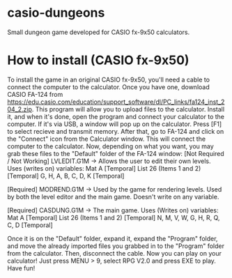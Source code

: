 
# casio-dungeons
Small dungeon game developed for CASIO fx-9x50 calculators.

# How to install (CASIO fx-9x50)
To install the game in an original CASIO fx-9x50, you'll need a cable to connect the computer to the calculator.
Once you have one, download CASIO FA-124 from https://edu.casio.com/education/support_software/dl/PC_links/fa124_inst_204_2.zip.
This program will allow you to upload files to the calculator.
Install it, and when it's done, open the program and connect your calculator to the computer. If it's via USB, a window will pop up on the calculator. Press [F1] to select recieve and transmit memory.
After that, go to FA-124 and click on the "Connect" icon from the Calculator window. This will connect the computer to the calculator.
Now, depending on what you want, you may grab these files to the "Default" folder of the FA-124 window:
[Not Required / Not Working] LVLEDIT.G1M -> Allows the user to edit their own levels.
Uses (writes on) variables:
Mat A [Temporal]
List 26 (Items 1 and 2) [Temporal]
G, H, A, B, C, D, K [Temporal]

[Required] MODREND.G1M -> Used by the game for rendering levels. Used by both the level editor and the main game.
Doesn't write on any variable.

[Required] CASDUNG.G1M -> The main game.
Uses (Writes on) variables:
Mat A [Temporal]
List 26 (Items 1 and 2) [Temporal]
N, M, V, W, G, H, R, Q, C, D [Temporal]

Once it is on the "Default" folder, expand it, expand the "Program" folder, and move the already imported files you grabbed in to the "Program" folder from the calculator. Then, disconnect the cable.
Now you can play on your calculator! Just press MENU > 9, select RPG V2.0 and press EXE to play.
Have fun!
